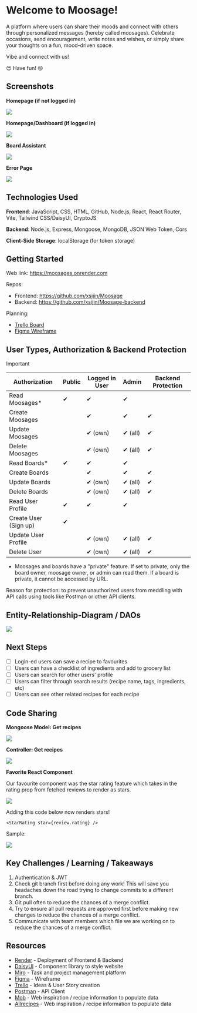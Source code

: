 # Welcome to Moosage!

A platform where users can share their moods and connect with others through personalized messages (hereby called moosages). Celebrate occasions, send encouragement, write notes and wishes, or simply share your thoughts on a fun, mood-driven space.

Vibe and connect with us!

:heart_eyes: Have fun! :stuck_out_tongue_winking_eye:

## Screenshots

**Homepage (if not logged in)**

<img src="/src/assets/images/homepage.png">

**Homepage/Dashboard (if logged in)**

<img src="/src/assets/images/dashboard.png">

**Board Assistant**

<img src="/src/assets/images/boardassist.png">

**Error Page**

<img src="/src/assets/images/errorpage.png">

## Technologies Used

**Frontend**: JavaScript, CSS, HTML, GitHub, Node.js, React, React Router, Vite, Tailwind CSS/DaisyUI, CryptoJS

**Backend**: Node.js, Express, Mongoose, MongoDB, JSON Web Token, Cors

**Client-Side Storage**: localStorage (for token storage)

## Getting Started

Web link: https://moosages.onrender.com

Repos:

- Frontend: https://github.com/xsijin/Moosage
- Backend: https://github.com/xsijin/Moosage-backend

Planning:

- [Trello Board](https://trello.com/b/BwHaFoYE/moosage)
- [Figma Wireframe](https://www.figma.com/file/PlKvJRUu8xNfe1TZ5DivEP/Untitled?type=design&node-id=0-1&mode=design&t=uvptxleRRYVarL6p-0)

## User Types, Authorization & Backend Protection

> [!IMPORTANT]
> | Authorization | Public | Logged in User | Admin | Backend Protection |
> | ----------------- | --------------| -------------- | -------------- | -------------- |
> | Read Moosages* | ✔ | ✔ | ✔ | |
> | Create Moosages | | ✔ | ✔ | ✔ |
> | Update Moosages | | ✔ (own) | ✔ (all) | ✔ |
> | Delete Moosages | | ✔ (own) | ✔ (all) | ✔ |
> | Read Boards* | ✔ | ✔ | ✔ | |
> | Create Boards | | ✔ | ✔ | ✔ |
> | Update Boards | | ✔ (own) | ✔ (all) | ✔ |
> | Delete Boards | | ✔ (own) | ✔ (all) | ✔ |
> | Read User Profile | ✔ | ✔ | ✔ | |
> | Create User (Sign up) | ✔ | | | |
> | Update User Profile | | ✔ (own) | ✔ (all) | ✔ |
> | Delete User | | ✔ (own) | ✔ (all) | ✔ |

* Moosages and boards have a "private" feature. If set to private, only the board owner, moosage owner, or admin can read them. If a board is private, it cannot be accessed by URL.

Reason for protection: to prevent unauthorized users from meddling with API calls using tools like Postman or other API clients.

## Entity-Relationship-Diagram / DAOs

<img src="/src/assets/images/ERD.png">

## Next Steps

- [ ] Login-ed users can save a recipe to favourites
- [ ] Users can have a checklist of ingredients and add to grocery list
- [ ] Users can search for other users' profile
- [ ] Users can filter through search results (recipe name, tags, ingredients, etc)
- [ ] Users can see other related recipes for each recipe

## Code Sharing

**Mongoose Model: Get recipes**

<img src="/src/assets/images/model.png">

**Controller: Get recipes**

<img src="/src/assets/images/controller.png">

**Favorite React Component**

Our favourite component was the star rating feature which takes in the rating prop from fetched reviews to render as stars.

<img src="/src/assets/images/starcode.png">

Adding this code below now renders stars!

```
<StarRating star={review.rating} />
```

Sample:

<img src="/src/assets/images/starrating.png">

## Key Challenges / Learning / Takeaways

1. Authentication & JWT
2. Check git branch first before doing any work! This will save you headaches down the road trying to change commits to a different branch.
3. Git pull often to reduce the chances of a merge conflict.
4. Try to ensure all pull requests are approved first before making new changes to reduce the chances of a merge conflict.
5. Communicate with team members which file we are working on to reduce the chances of a merge conflict.

## Resources

- [Render](https://render.com/) - Deployment of Frontend & Backend
- [DaisyUI](https://daisyui.com/) - Component library to style website
- [Miro](https://miro.com) - Task and project management platform
- [Figma](https://figma.com) - Wireframe
- [Trello](https://trello.com) - Ideas & User Story creation
- [Postman](https://www.postman.com) - API Client
- [Mob](https://www.mob.co.uk/) - Web inspiration / recipe information to populate data
- [Allrecipes](https://www.allrecipes.com/) - Web inspiration / recipe information to populate data
